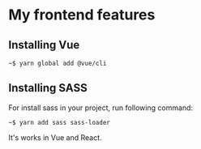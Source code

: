 # My frontend features

## Installing Vue

```
~$ yarn global add @vue/cli
```

## Installing SASS

For install sass in your project, run following command:
```
~$ yarn add sass sass-loader
```
It's works in Vue and React.

